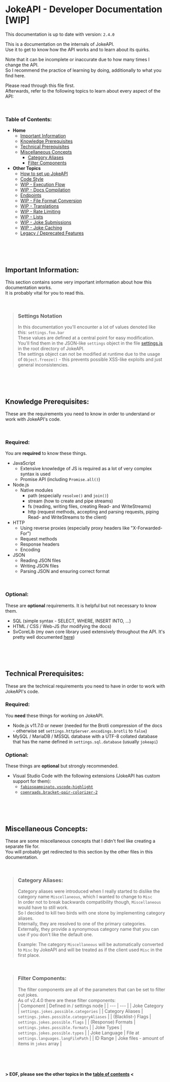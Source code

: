 # JokeAPI - Developer Documentation [WIP]
This documentation is up to date with version: `2.4.0`  
  
This is a documentation on the internals of JokeAPI.  
Use it to get to know how the API works and to learn about its quirks.  
  
Note that it can be incomplete or inaccurate due to how many times I change the API.  
So I recommend the practice of learning by doing, additionally to what you find here.  
  
Please read through this file first.  
Afterwards, refer to the following topics to learn about every aspect of the API:  

<br>

### Table of Contents:
- **Home**
    - [Important Information](#important-information)
    - [Knowledge Prerequisites](#knowledge-prerequisites)
    - [Technical Prerequisites](#technical-prerequisites)
    - [Miscellaneous Concepts](#miscellaneous-concepts)
        - [Category Aliases](#category-aliases)
        - [Filter Components](#filter-components)
- **Other Topics**
    - [How to set up JokeAPI](./setup.md#readme)
    - [Code Style](./code-style.md#readme)
    - [WIP - Execution Flow](./execution-flow.md#readme)
    - [WIP - Docs Compilation](./docs-compilation.md#readme)
    - [Endpoints](./endpoints.md#readme)
    - [WIP - File Format Conversion](./file-format-conversion.md#readme)
    - [WIP - Translations](./translations.md#readme)
    - [WIP - Rate Limiting](./rate-limiting.md#readme)
    - [WIP - Lists](./lists.md#readme)
    - [WIP - Joke Submissions](./joke-submissions.md#readme)
    - [WIP - Joke Caching](./joke-caching.md#readme)
    - [Legacy / Deprecated Features](./legacy-features.md#readme)



<br><br><br>
<!-- #MARKER Important Info -->

## Important Information:
This section contains some very important information about how this documentation works.  
It is probably vital for you to read this.

<br>

> ### Settings Notation
> In this documentation you'll encounter a lot of values denoted like this: `settings.foo.bar`  
> These values are defined at a central point for easy modification. You'll find them in the JSON-like `settings` object in the file [settings.js](../..settings.js) in the root directory of JokeAPI.  
> The settings object can not be modified at runtime due to the usage of `Object.freeze()` - this prevents possible XSS-like exploits and just general inconsistencies.




<br><br><br>
<!-- #MARKER knowledge prerequisites -->

## Knowledge Prerequisites:
These are the requirements you need to know in order to understand or work with JokeAPI's code.

<br>

### Required:
You are **required** to know these things.
- JavaScript
    - Extensive knowledge of JS is required as a lot of very complex syntax is used
    - Promise API (including `Promise.all()`)
- Node.js
    - Native modules
        - path   (especially `resolve()` and `join()`)
        - stream (how to create and pipe streams)
        - fs     (reading, writing files, creating Read- and WriteStreams)
        - http   (request methods, accepting and parsing requests, piping Read- and WriteStreams to the client)
- HTTP
    - Using reverse proxies (especially proxy headers like "X-Forwarded-For")
    - Request methods
    - Response headers
    - Encoding
- JSON
    - Reading JSON files
    - Writing JSON files
    - Parsing JSON and ensuring correct format

<br>

### Optional:
These are **optional** requirements. It is helpful but not necessary to know them.
- SQL (simple syntax - SELECT, WHERE, INSERT INTO, ...)
- HTML / CSS / Web-JS (for modifying the docs)
- SvCoreLib (my own core library used extensively throughout the API. It's pretty well documented [here](https://github.com/Sv443/SvCoreLib/blob/master/docs.md#readme))



<br><br><br>
<!-- #MARKER technical prerequisites -->

## Technical Prerequisites:
These are the technical requirements you need to have in order to work with JokeAPI's code.

### Required:
You **need** these things for working on JokeAPI.
- Node.js v11.7.0 or newer (needed for the Brotli compression of the docs - otherwise set `settings.httpServer.encodings.brotli` to `false`)
- MySQL / MariaDB / MSSQL database with a UTF-8 collated database that has the name defined in `settings.sql.database` (usually `jokeapi`)

### Optional:
These things are **optional** but strongly recommended.
- Visual Studio Code with the following extensions (JokeAPI has custom support for them):
    - [`fabiospampinato.vscode-highlight`](https://marketplace.visualstudio.com/items?itemName=fabiospampinato.vscode-highlight)
    - [`coenraads.bracket-pair-colorizer-2`](https://marketplace.visualstudio.com/items?itemName=coenraads.bracket-pair-colorizer-2)



<br><br><br>

<!-- #MARKER Misc Concepts -->

## Miscellaneous Concepts:
These are some miscellaneous concepts that I didn't feel like creating a separate file for.  
You will probably get redirected to this section by the other files in this documentation.

<br>

> ### Category Aliases:
> Category aliases were introduced when I really started to dislike the category name `Miscellaneous`, which I wanted to change to `Misc`  
> In order not to break backwards compatibility though, `Miscellaneous` would have to still work.  
> So I decided to kill two birds with one stone by implementing category aliases.  
> Internally, they are resolved to one of the primary categories.  
> Externally, they provide a synonymous category name that you can use if you don't like the default one.  
>   
> Example: The category `Miscellaneous` will be automatically converted to `Misc` by JokeAPI and will be treated as if the client used `Misc` in the first place.

<br>

> ### Filter Components:
> The filter components are all of the parameters that can be set to filter out jokes.  
> As of v2.4.0 there are these filter components:  
> | Component | Defined in / settings node |
> | --- | --- |
> | Joke Category | `settings.jokes.possible.categories` |
> | Category Aliases | `settings.jokes.possible.categoryAliases` |
> | (Blacklist-) Flags | `settings.jokes.possible.flags` |
> | (Response) Formats | `settings.jokes.possible.formats` |
> | Joke Types | `settings.jokes.possible.types` |
> | Joke Language | File at `settings.languages.langFilePath` |
> | ID Range | Joke files - amount of items in `jokes` array |



<br><br><br>

**> EOF, please see the other topics in the [table of contents](#table-of-contents) <**


<br><br><br><br><br><br><br><br><br><br><br><br><br><br><br><br><br><br><br><br> <!-- padding to improve the #anchor links at the bottom -->
